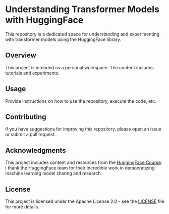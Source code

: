 # Understanding Transformer Models with HuggingFace

This repository is a dedicated space for understanding and experimenting with transformer models using the HuggingFace library.

## Overview

This project is intended as a personal workspace.  The content includes tutorials and experiments.

## Usage

Provide instructions on how to use the repository, execute the code, etc.

## Contributing

If you have suggestions for improving this repository, please open an issue or submit a pull request.

## Acknowledgments

This project includes content and resources from the [HuggingFace Course](https://github.com/huggingface/notebooks). I thank the HuggingFace team for their incredible work in democratizing machine learning model sharing and research.

## License

This project is licensed under the Apache License 2.0 - see the [LICENSE](LICENSE) file for more details.
